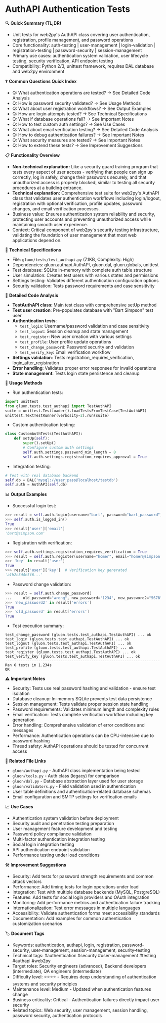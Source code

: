 # AuthAPI Authentication Tests

🔍 **Quick Summary (TL;DR)**
- Unit tests for web2py's AuthAPI class covering user authentication, registration, profile management, and password operations
- Core functionality: auth-testing | user-management | login-validation | registration-testing | password-security | session-management
- Primary use cases: authentication system validation, user lifecycle testing, security verification, API endpoint testing
- Compatibility: Python 2/3, unittest framework, requires DAL database and web2py environment

❓ **Common Questions Quick Index**
- Q: What authentication operations are tested? → See Detailed Code Analysis
- Q: How is password security validated? → See Usage Methods
- Q: What about user registration workflows? → See Output Examples
- Q: How are login attempts tested? → See Technical Specifications
- Q: What if database operations fail? → See Important Notes
- Q: How to test custom auth settings? → See Use Cases
- Q: What about email verification testing? → See Detailed Code Analysis
- Q: How to debug authentication failures? → See Important Notes
- Q: What security measures are tested? → See Important Notes
- Q: How to extend these tests? → See Improvement Suggestions

📋 **Functionality Overview**
- **Non-technical explanation:** Like a security guard training program that tests every aspect of user access - verifying that people can sign up correctly, log in safely, change their passwords securely, and that unauthorized access is properly blocked, similar to testing all security procedures at a building entrance.
- **Technical explanation:** Comprehensive test suite for web2py's AuthAPI class that validates user authentication workflows including login/logout, registration with optional verification, profile updates, password changes, and email verification processes.
- Business value: Ensures authentication system reliability and security, protecting user accounts and preventing unauthorized access while maintaining smooth user experience.
- Context: Critical component of web2py's security testing infrastructure, validating the foundation of user management that most web applications depend on.

🔧 **Technical Specifications**
- File: `gluon/tests/test_authapi.py` (7.1KB, Complexity: High)
- Dependencies: gluon.authapi.AuthAPI, gluon.dal, gluon.globals, unittest
- Test database: SQLite in-memory with complete auth table structure
- User simulation: Creates test users with various states and permissions
- Settings testing: Validates different authentication configuration options
- Security validation: Tests password requirements and case sensitivity

📝 **Detailed Code Analysis**
- **TestAuthAPI class**: Main test class with comprehensive setUp method
- **Test user creation**: Pre-populates database with "Bart Simpson" test user
- **Authentication tests**:
  - `test_login`: Username/password validation and case sensitivity
  - `test_logout`: Session cleanup and state management
  - `test_register`: New user creation with various settings
  - `test_profile`: User profile update operations
  - `test_change_password`: Password security and validation
  - `test_verify_key`: Email verification workflow
- **Settings validation**: Tests registration_requires_verification, login_after_registration
- **Error handling**: Validates proper error responses for invalid operations
- **State management**: Tests login state persistence and cleanup

🚀 **Usage Methods**
- Run authentication tests:
```python
import unittest
from gluon.tests.test_authapi import TestAuthAPI
suite = unittest.TestLoader().loadTestsFromTestCase(TestAuthAPI)
unittest.TextTestRunner(verbosity=2).run(suite)
```
- Custom authentication testing:
```python
class CustomAuthTests(TestAuthAPI):
    def setUp(self):
        super().setUp()
        # Configure custom auth settings
        self.auth.settings.password_min_length = 8
        self.auth.settings.registration_requires_approval = True
```
- Integration testing:
```python
# Test with real database backend
self.db = DAL('mysql://user:pass@localhost/testdb')
self.auth = AuthAPI(self.db)
```

📊 **Output Examples**
- Successful login test:
```python
>>> result = self.auth.login(username="bart", password="bart_password")
>>> self.auth.is_logged_in()
True
>>> result['user']['email']
'bart@simpson.com'
```
- Registration with verification:
```python
>>> self.auth.settings.registration_requires_verification = True
>>> result = self.auth.register(username="homer", email="homer@simpson.com", ...)
>>> 'key' in result['user']
True
>>> result['user']['key']  # Verification key generated
'a1b2c3d4e5f6...'
```
- Password change validation:
```python
>>> result = self.auth.change_password(
...     old_password="wrong", new_password="1234", new_password2="5678")
>>> 'new_password2' in result['errors']
True
>>> 'old_password' in result['errors']  
True
```
- Test execution summary:
```
test_change_password (gluon.tests.test_authapi.TestAuthAPI) ... ok
test_login (gluon.tests.test_authapi.TestAuthAPI) ... ok
test_logout (gluon.tests.test_authapi.TestAuthAPI) ... ok
test_profile (gluon.tests.test_authapi.TestAuthAPI) ... ok
test_register (gluon.tests.test_authapi.TestAuthAPI) ... ok
test_verify_key (gluon.tests.test_authapi.TestAuthAPI) ... ok
----------------------------------------------------------------------
Ran 6 tests in 1.234s
OK
```

⚠️ **Important Notes**
- Security: Tests use real password hashing and validation - ensure test isolation
- Database cleanup: In-memory SQLite prevents test data persistence
- Session management: Tests validate proper session state handling
- Password requirements: Validates minimum length and complexity rules
- Email verification: Tests complete verification workflow including key generation
- Error handling: Comprehensive validation of error conditions and messages
- Performance: Authentication operations can be CPU-intensive due to password hashing
- Thread safety: AuthAPI operations should be tested for concurrent access

🔗 **Related File Links**
- `gluon/authapi.py` - AuthAPI class implementation being tested
- `gluon/tools.py` - Auth class (legacy) for comparison
- `gluon/dal.py` - Database abstraction layer used for user storage
- `gluon/validators.py` - Field validation used in authentication
- User table definitions and authentication-related database schemas
- Email configuration and SMTP settings for verification emails

📈 **Use Cases**
- Authentication system validation before deployment
- Security audit and penetration testing preparation  
- User management feature development and testing
- Password policy compliance validation
- Multi-factor authentication integration testing
- Social login integration testing
- API authentication endpoint validation
- Performance testing under load conditions

🛠️ **Improvement Suggestions**
- Security: Add tests for password strength requirements and common attack vectors
- Performance: Add timing tests for login operations under load
- Integration: Test with multiple database backends (MySQL, PostgreSQL)
- Features: Add tests for social login providers and OAuth integration
- Monitoring: Add performance metrics and authentication failure tracking
- Internationalization: Test error messages in multiple languages
- Accessibility: Validate authentication forms meet accessibility standards
- Documentation: Add examples for common authentication customization scenarios

🏷️ **Document Tags**
- Keywords: authentication, authapi, login, registration, password-security, user-management, session-management, security-testing
- Technical tags: #authentication #security #user-management #testing #authapi #web2py
- Target roles: Security engineers (advanced), Backend developers (intermediate), QA engineers (intermediate)
- Difficulty level: ⭐⭐⭐⭐ - Requires deep understanding of authentication systems and security principles
- Maintenance level: Medium - Updated when authentication features change
- Business criticality: Critical - Authentication failures directly impact user security
- Related topics: Web security, user management, session handling, password security, authentication protocols